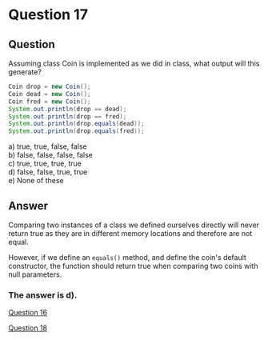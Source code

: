 # Question 17
## Question
Assuming class Coin is implemented as we did in class, what output will this generate?
```java
Coin drop = new Coin();
Coin dead = new Coin();
Coin fred = new Coin();
System.out.println(drop == dead);
System.out.println(drop == fred);
System.out.println(drop.equals(dead));
System.out.println(drop.equals(fred)); 
```
a) true, true, false, false  
b) false, false, false, false  
c) true, true, true, true  
d) false, false, true, true  
e) None of these  
## Answer
Comparing two instances of a class we defined ourselves directly will never return true as they are in different memory locations and therefore are not equal. 

However, if we define an `equals()` method, and define the coin's default constructor, the function should return true when comparing two coins with null parameters. 

### **The answer is d).**
[Question 16](https://thunderredstar.me/Test-2-Review/explanations/the_part_with_multiple_guesses/10-19/16)

[Question 18](https://thunderredstar.me/Test-2-Review/explanations/the_part_with_multiple_guesses/10-19/18)